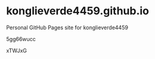 # konglieverde4459.github.io
Personal GitHub Pages site for konglieverde4459














5gg66wucc

xTWJxG
